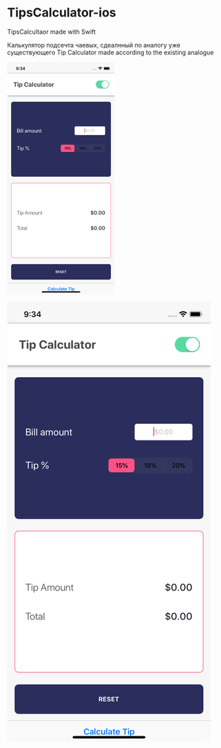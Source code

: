 # TipsCalculator-ios
TipsCalcultaor made with Swift

 Калькулятор подсечта чаевых, сдеалнный по аналогу уже существующего 
 Tip Calculator  made according to the existing analogue 

<img src="Screenshots/tipCalcultaro3.png" width="250">

![](Screenshots/tipCalcultaro3.png)
